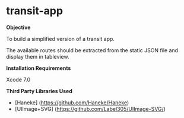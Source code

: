 # transit-app

**Objective**

To build a simplified version of a transit app.

The available routes should be extracted from the static JSON file and display them in tableview.

**Installation Requirements**

Xcode 7.0
 
**Third Party Libraries Used**

- [Haneke] (https://github.com/Haneke/Haneke)
- [UIImage+SVG] (https://github.com/Label305/UIImage-SVG/)
